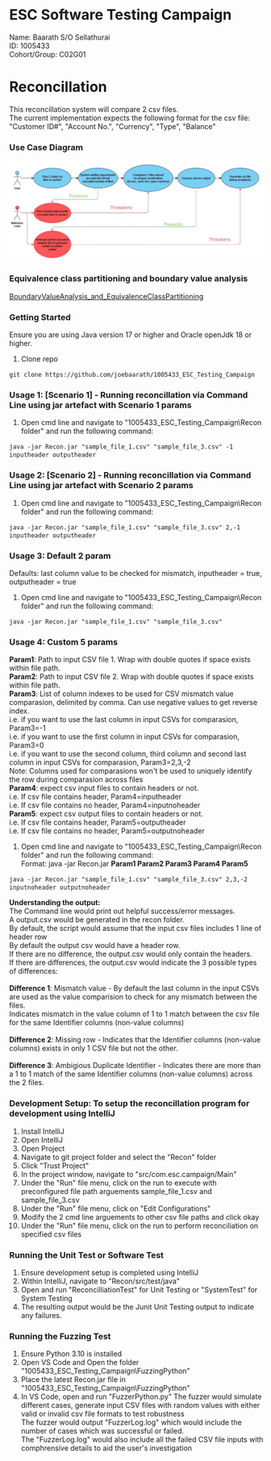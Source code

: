# ESC Software Testing Campaign
Name: Baarath S/O Sellathurai  
ID: 1005433  
Cohort/Group: C02G01  

# Reconcillation
This reconcillation system will compare 2 csv files.  
The current implementation expects the following format for the csv file: "Customer ID#",	"Account No.",	"Currency",	"Type",	"Balance"

### Use Case Diagram
<img src="./Documents/WK08_ESC_CAMPAGIN_USECASE_DIAGRAM.jpg" />

### Equivalence class partitioning and boundary value analysis
[BoundaryValueAnalysis_and_EquivalenceClassPartitioning](./Documents/WK09_BoundaryValueAnalysis_and_EquivalenceClassPartitioning_V2.docx)  

### Getting Started
Ensure you are using Java version 17 or higher and Oracle openJdk 18 or higher.
1. Clone repo
```
git clone https://github.com/joebaarath/1005433_ESC_Testing_Campaign
```

### Usage 1: [Scenario 1] - Running reconcillation via Command Line using jar artefact with Scenario 1 params
1. Open cmd line and navigate to "1005433_ESC_Testing_Campaign\Recon folder" and run the following command:
```
java -jar Recon.jar "sample_file_1.csv" "sample_file_3.csv" -1 inputheader outputheader
```
### Usage 2: [Scenario 2] - Running reconcillation via Command Line using jar artefact with Scenario 2 params
1. Open cmd line and navigate to "1005433_ESC_Testing_Campaign\Recon folder" and run the following command:
```
java -jar Recon.jar "sample_file_1.csv" "sample_file_3.csv" 2,-1 inputheader outputheader
```

### Usage 3: Default 2 param
Defaults: last column value to be checked for mismatch, inputheader = true, outputheader = true<br>
1. Open cmd line and navigate to "1005433_ESC_Testing_Campaign\Recon folder" and run the following command:
```
java -jar Recon.jar "sample_file_1.csv" "sample_file_3.csv"
```

### Usage 4: Custom 5 params
<b>Param1</b>: Path to input CSV file 1. Wrap with double quotes if space exists within file path.<br>
<b>Param2</b>: Path to input CSV file 2. Wrap with double quotes if space exists within file path.<br>
<b>Param3</b>: List of column indexes to be used for CSV mismatch value comparasion, delimited by comma. Can use negative values to get reverse index. <br>
i.e. if you want to use the last column in input CSVs for comparasion, Param3=-1 <br>
i.e. if you want to use the first column in input CSVs for comparasion, Param3=0 <br>
i.e. if you want to use the second column, third column and second last column in input CSVs for comparasion, Param3=2,3,-2 <br>
Note: Columns used for comparasions won't be used to uniquely identify the row during comparasion across files <br>
<b>Param4</b>: expect csv input files to contain headers or not.  <br>
i.e. If csv file contains header, Param4=inputheader<br>
i.e. If csv file contains no header, Param4=inputnoheader<br>
<b>Param5</b>: expect csv output files to contain headers or not.  <br>
i.e. If csv file contains header, Param5=outputheader<br>
i.e. If csv file contains no header, Param5=outputnoheader<br>

1. Open cmd line and navigate to "1005433_ESC_Testing_Campaign\Recon folder" and run the following command:<br>
Format: java -jar Recon.jar <b>Param1 Param2 Param3 Param4 Param5</b>
```
java -jar Recon.jar "sample_file_1.csv" "sample_file_3.csv" 2,3,-2 inputnoheader outputnoheader
```

<b>Understanding the output:</b><br>
The Command line would print out helpful success/error messages.<br>
A output.csv would be generated in the recon folder. <br>
By default, the script would assume that the input csv files includes 1 line of header row <br>
By default the output csv would have a header row. <br>
If there are no difference, the output.csv would only contain the headers. <br>
If there are differences, the output.csv would indicate the 3 possible types of differences: <br><br>
<b>Difference 1</b>: Mismatch value - By default the last column in the input CSVs are used as the value comparision to check for any mismatch between the files. <br>
Indicates mismatch in the value column of 1 to 1 match between the csv file for the same Identifier columns (non-value columns) <br><br>
<b>Difference 2</b>: Missing row - Indicates that the Identifier columns (non-value columns) exists in only 1 CSV file but not the other.  <br><br>
<b>Difference 3</b>: Ambigious Duplicate Identifier - Indicates there are more than a 1 to 1 match of the same Identifier columns (non-value columns) across the 2 files. <br>

### Development Setup: To setup the reconcillation program for development using IntelliJ
1. Install IntelliJ 
2. Open IntelliJ
3. Open Project
4. Navigate to git project folder and select the "Recon" folder
5. Click "Trust Project"
6. In the project window, navigate to "src/com.esc.campaign/Main"
7. Under the "Run" file menu, click on the run to execute with preconfigured file path arguements sample_file_1.csv and sample_file_3.csv
8. Under the "Run" file menu, click on "Edit Configurations"
9. Modify the 2 cmd line arguements to other csv file paths and click okay
10. Under the "Run" file menu, click on the run to perform reconciliation on specified csv files

### Running the Unit Test or Software Test
1. Ensure development setup is completed using IntelliJ
2. Within IntelliJ, navigate to "Recon/src/test/java"
3. Open and run "ReconcilliationTest" for Unit Testing or "SystemTest" for System Testing
4. The resulting output would be the Junit Unit Testing output to indicate any failures.

### Running the Fuzzing Test
1. Ensure Python 3.10 is installed
2. Open VS Code and Open the folder "1005433_ESC_Testing_Campaign\FuzzingPython"
3. Place the latest Recon.jar file in "1005433_ESC_Testing_Campaign\FuzzingPython"
4. In VS Code, open and run "FuzzerPython.py"
The fuzzer would simulate different cases, generate input CSV files with random values with either valid or invalid csv file formats to test robustness<br/>
The fuzzer would output "FuzzerLog.log" which would include the number of cases which was successful or failed.<br>
The "FuzzerLog.log" would also include all the failed CSV file inputs with comphrensive details to aid the user's investigation
